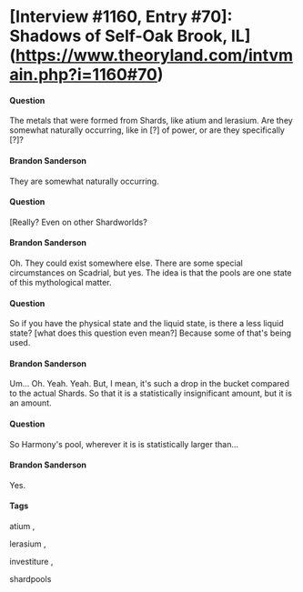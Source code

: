 # [Interview #1160, Entry #70]: Shadows of Self-Oak Brook, IL](https://www.theoryland.com/intvmain.php?i=1160#70)

#### Question

The metals that were formed from Shards, like atium and lerasium. Are they somewhat naturally occurring, like in [?] of power, or are they specifically [?]?

#### Brandon Sanderson

They are somewhat naturally occurring.

#### Question

[Really? Even on other Shardworlds?

#### Brandon Sanderson

Oh. They could exist somewhere else. There are some special circumstances on Scadrial, but yes. The idea is that the pools are one state of this mythological matter.

#### Question

So if you have the physical state and the liquid state, is there a less liquid state? [what does this question even mean?] Because some of that's being used.

#### Brandon Sanderson

Um... Oh. Yeah. Yeah. But, I mean, it's such a drop in the bucket compared to the actual Shards. So that it is a statistically insignificant amount, but it is an amount.

#### Question

So Harmony's pool, wherever it is is statistically larger than...

#### Brandon Sanderson

Yes.

#### Tags

atium
,

lerasium
,

investiture
,

shardpools

